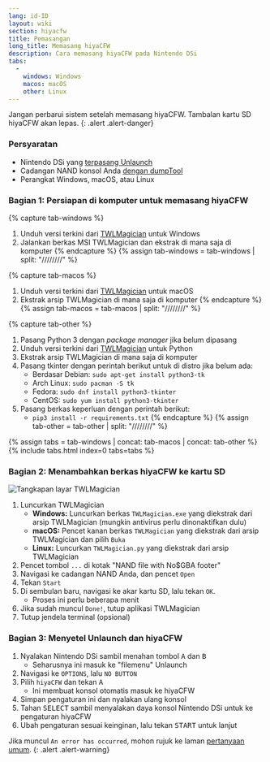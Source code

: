 ```yaml
---
lang: id-ID
layout: wiki
section: hiyacfw
title: Pemasangan
long_title: Memasang hiyaCFW
description: Cara memasang hiyaCFW pada Nintendo DSi
tabs:
  - 
    windows: Windows
    macos: macOS
    other: Linux
---
```


Jangan perbarui sistem setelah memasang hiyaCFW. Tambalan kartu SD hiyaCFW akan lepas.
{: .alert .alert-danger}

### Persyaratan
- Nintendo DSi yang [terpasang Unlaunch](https://dsi.cfw.guide/installing-unlaunch)
- Cadangan NAND konsol Anda [dengan dumpTool](https://dsi.cfw.guide/dumping-nand)
- Perangkat Windows, macOS, atau Linux

### Bagian 1: Persiapan di komputer untuk memasang hiyaCFW
{% capture tab-windows %}
1. Unduh versi terkini dari [TWLMagician](https://github.com/R-YaTian/TWLMagician/releases) untuk Windows
1. Jalankan berkas MSI TWLMagician dan ekstrak di mana saja di komputer
{% endcapture %}
{% assign tab-windows = tab-windows | split: "////////" %}

{% capture tab-macos %}
1. Unduh versi terkini dari [TWLMagician](https://github.com/R-YaTian/TWLMagician/releases) untuk macOS
1. Ekstrak arsip TWLMagician di mana saja di komputer
{% endcapture %}
{% assign tab-macos = tab-macos | split: "////////" %}

{% capture tab-other %}
1. Pasang Python 3 dengan *package manager* jika belum dipasang
1. Unduh versi terkini dari [TWLMagician](https://github.com/R-YaTian/TWLMagician/releases) untuk Python
1. Ekstrak arsip TWLMagician di mana saja di komputer
1. Pasang tkinter dengan perintah berikut untuk di distro jika belum ada:
    - Berdasar Debian: `sudo apt-get install python3-tk`
    - Arch Linux: `sudo pacman -S tk`
    - Fedora: `sudo dnf install python3-tkinter`
    - CentOS: `sudo yum install python3-tkinter`
1. Pasang berkas keperluan dengan perintah berikut:
    - `pip3 install -r requirements.txt`
{% endcapture %}
{% assign tab-other = tab-other | split: "////////" %}

{% assign tabs = tab-windows | concat: tab-macos | concat: tab-other %}
{% include tabs.html index=0 tabs=tabs %}

### Bagian 2: Menambahkan berkas hiyaCFW ke kartu SD
![Tangkapan layar TWLMagician](https://i.ibb.co/xXr3nd3/336ffe68-abd9-4880-b2ca-5421cbf5958a.png)

1. Luncurkan TWLMagician
    - **Windows:** Luncurkan berkas `TWLMagician.exe` yang diekstrak dari arsip TWLMagician (mungkin antivirus perlu dinonaktifkan dulu)
    - **macOS:** Pencet kanan berkas `TWLMagician` yang diekstrak dari arsip TWLMagician dan pilih `Buka`
    - **Linux:** Luncurkan `TWLMagician.py` yang diekstrak dari arsip TWLMagician
1. Pencet tombol `...` di kotak "NAND file with No$GBA footer"
1. Navigasi ke cadangan NAND Anda, dan pencet `Open`
1. Tekan `Start`
1. Di sembulan baru, navigasi ke akar kartu SD, lalu tekan `OK`.
    - Proses ini perlu beberapa menit
1. Jika sudah muncul `Done!`, tutup aplikasi TWLMagician
1. Tutup jendela terminal (opsional)

### Bagian 3: Menyetel Unlaunch dan hiyaCFW
1. Nyalakan Nintendo DSi sambil menahan tombol <kbd class="face">A</kbd> dan <kbd class="face">B</kbd>
    - Seharusnya ini masuk ke "filemenu" Unlaunch
1. Navigasi ke `OPTIONS`, lalu `NO BUTTON`
1. Pilih `hiyaCFW` dan tekan <kbd class="face">A</kbd>
    - Ini membuat konsol otomatis masuk ke hiyaCFW
1. Simpan pengaturan ini dan nyalakan ulang konsol
1. Tahan <kbd>SELECT</kbd> sambil menyalakan daya konsol Nintendo DSi untuk ke pengaturan hiyaCFW
1. Ubah pengaturan sesuai keinginan, lalu tekan <kbd>START</kbd> untuk lanjut

Jika muncul `An error has occurred`, mohon rujuk ke laman [pertanyaan umum](faq?faq=why-do-i-get-an-error-has-occurred-message-when-booting-hiyacfw).
{: .alert .alert-warning}
